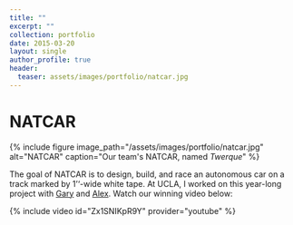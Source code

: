 ```yaml
---
title: ""
excerpt: ""
collection: portfolio
date: 2015-03-20
layout: single
author_profile: true
header:
  teaser: assets/images/portfolio/natcar.jpg
---
```


# NATCAR

{% include figure image_path="/assets/images/portfolio/natcar.jpg" alt="NATCAR" caption="Our team's NATCAR, named _Twerque_" %}

The goal of NATCAR is to design, build, and race an autonomous car on a track marked by 1’‘-wide white tape. At UCLA, I worked on this year-long project with [Gary](https://www.linkedin.com/in/zhgary) and [Alex](https://www.linkedin.com/in/alex-sin-852868b5). Watch our winning video below:

{% include video id="Zx1SNIKpR9Y" provider="youtube" %}
